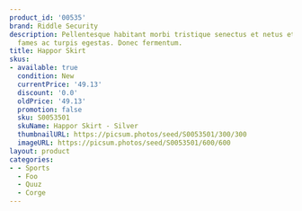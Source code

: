 ```yaml
---
product_id: '00535'
brand: Riddle Security
description: Pellentesque habitant morbi tristique senectus et netus et malesuada
  fames ac turpis egestas. Donec fermentum.
title: Happor Skirt
skus:
- available: true
  condition: New
  currentPrice: '49.13'
  discount: '0.0'
  oldPrice: '49.13'
  promotion: false
  sku: S0053501
  skuName: Happor Skirt - Silver
  thumbnailURL: https://picsum.photos/seed/S0053501/300/300
  imageURL: https://picsum.photos/seed/S0053501/600/600
layout: product
categories:
- - Sports
  - Foo
  - Quuz
  - Corge
---
```

